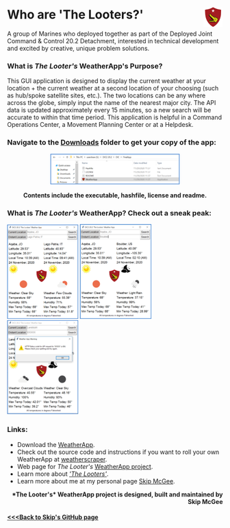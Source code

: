 # Who are 'The Looters?' <img align="right" width="9%" src="/images/logo.png">

A group of Marines who deployed together as part of the Deployed Joint Command & Control 20.2 Detachment, interested in technical development and excited by creative, unique problem solutions.

### What is *The Looter's* WeatherApp's Purpose?

This GUI application is designed to display the current weather at your location + the current weather at a second location of your choosing (such as hub/spoke satellite sites, etc.). The two locations can be any where across the globe, simply input the name of the nearest major city. The API data is updated approximately every 15 minutes, so a new search will be accurate to within that time period. This application is helpful in a Command Operations Center, a Movement Planning Center or at a Helpdesk.

### Navigate to the [Downloads](https://github.com/skipmcgee/WeatherApp/tree/main/download) folder to get your copy of the app:

<p align="center">
  <img src="/images/menu.png" width="60%" />
</p>
<p align="center">
  <b>Contents include the executable, hashfile, license and readme.</b>
</p>

### What is *The Looter's* WeatherApp? Check out a sneak peak:

<p float="middle">
  <img src="/images/app1.png" width="33%" />
  <img src="/images/app2.png" width="33%" /> 
  <img src="/images/apperror.png" width="33%" /> 
</p>

### Links:
- Download the [WeatherApp](https://github.com/skipmcgee/WeatherApp/tree/main/download).
- Check out the source code and instructions if you want to roll your own WeatherApp at [weatherscraper](https://github.com/skipmcgee/weatherscraper).
- Web page for *The Looter's* [WeatherApp project](https://skipmcgee.github.io/WeatherApp/).
- Learn more about [*'The Looters'*](https://skipmcgee.github.io/20.2_deployment/).
- Learn more about me at my personal page [Skip McGee](https://skipmcgee.github.io).

<p align="right"><b>*The Looter's* WeatherApp project is designed, built and maintained by Skip McGee</b></p> 

#### [<<<Back to Skip's GitHub page](https://skipmcgee.github.io)
